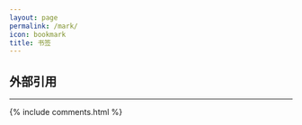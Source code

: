 ```yaml
---
layout: page
permalink: /mark/
icon: bookmark
title: 书签
---
```


## 外部引用




---
{% include comments.html %}
